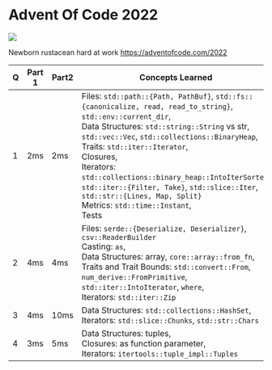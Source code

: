 # Advent Of Code 2022
![](https://rustacean.net/more-crabby-things/rustdocs.png)

Newborn rustacean hard at work
https://adventofcode.com/2022

|Q | Part 1 | Part2 | Concepts Learned
|--- | --- | --- | --- |
| 1 | 2ms |  2ms | Files: `std::path::{Path, PathBuf}`, `std::fs::{canonicalize, read, read_to_string}`, `std::env::current_dir`,  <br/> Data Structures: `std::string::String` vs str, `std::vec::Vec`, `std::collections::BinaryHeap`, <br/> Traits: `std::iter::Iterator`, <br/> Closures, <br/> Iterators: `std::collections::binary_heap::IntoIterSorted`, `std::iter::{Filter, Take}`, `std::slice::Iter`, `std::str::{Lines, Map, Split}` <br/> Metrics: `std::time::Instant`, <br/> Tests |
| 2 | 4ms |  4ms | Files: `serde::{Deserialize, Deserializer}`, `csv::ReaderBuilder` <br/> Casting: `as`, <br/> Data Structures: array, `core::array::from_fn`, <br/> Traits and Trait Bounds: `std::convert::From`, `num_derive::FromPrimitive`, `std::iter::IntoIterator`, `where`, <br/> Iterators: `std::iter::Zip` | 
| 3 | 4ms | 10ms | Data Structures: `std::collections::HashSet`, <br/> Iterators: `std::slice::Chunks`, `std::str::Chars` |
| 4 | 3ms |  5ms | Data Structures: tuples, <br/> Closures: as function parameter, <br/> Iterators: `itertools::tuple_impl::Tuples`|
